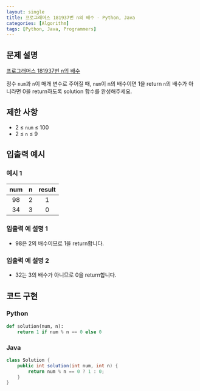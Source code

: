 ```yaml
---
layout: single
title: 프로그래머스 181937번 n의 배수 - Python, Java
categories: [Algorithm]
tags: [Python, Java, Programmers]
---
```


## 문제 설명
[프로그래머스 181937번 n의 배수](https://school.programmers.co.kr/learn/courses/30/lessons/181937)

정수 `num`과 `n`이 매개 변수로 주어질 때, `num`이 n의 배수이면 1을 return `n`의 배수가 아니라면 0을 return하도록 solution 함수를 완성해주세요.

## 제한 사항
- 2 ≤ `num` ≤ 100
- 2 ≤ `n` ≤ 9

## 입출력 예시

### 예시 1

| num  | n  | result |
|:--:|:--:|:------:|
| 98  | 2 |   1    |
| 34 | 3  |   0    |

### 입출력 예 설명 1

* 98은 2의 배수이므로 1을 return합니다.

### 입출력 예 설명 2

* 32는 3의 배수가 아니므로 0을 return합니다.

## 코드 구현

### Python

```python
def solution(num, n):
    return 1 if num % n == 0 else 0
```

### Java

```java
class Solution {
    public int solution(int num, int n) {
        return num % n == 0 ? 1 : 0;
    }
}
```